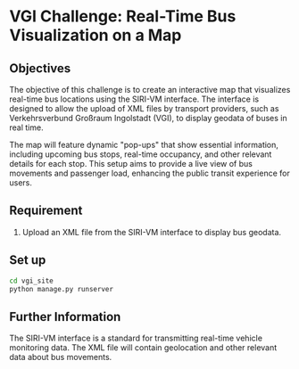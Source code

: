 # VGI Challenge: Real-Time Bus Visualization on a Map

## Objectives
The objective of this challenge is to create an interactive map that visualizes real-time bus locations using the SIRI-VM interface. 
The interface is designed to allow the upload of XML files by transport providers, such as Verkehrsverbund Großraum Ingolstadt (VGI), to display geodata of buses in real time. 

The map will feature dynamic "pop-ups" that show essential information, including upcoming bus stops, real-time occupancy, and other relevant details for each stop. 
This setup aims to provide a live view of bus movements and passenger load, enhancing the public transit experience for users.

## Requirement
1. Upload an XML file from the SIRI-VM interface to display bus geodata.

## Set up
```bash
cd vgi_site
python manage.py runserver
```

## Further Information
The SIRI-VM interface is a standard for transmitting real-time vehicle monitoring data. 
The XML file will contain geolocation and other relevant data about bus movements.